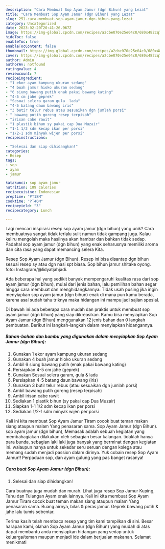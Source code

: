 ```yaml
---
description: "Cara Membuat Sop Ayam Jamur (dgn Bihun) yang Lezat"
title: "Cara Membuat Sop Ayam Jamur (dgn Bihun) yang Lezat"
slug: 251-cara-membuat-sop-ayam-jamur-dgn-bihun-yang-lezat
category: Uncategorized
date: 2023-02-20T20:41:26.967Z
image: https://img-global.cpcdn.com/recipes/a2cbe070e25e04c0/680x482cq70/sop-ayam-jamur-dgn-bihun-foto-resep-utama.jpg
hideToc: false
enableToc: true
enableTocContent: false
thumbnail: https://img-global.cpcdn.com/recipes/a2cbe070e25e04c0/680x482cq70/sop-ayam-jamur-dgn-bihun-foto-resep-utama.jpg
cover: https://img-global.cpcdn.com/recipes/a2cbe070e25e04c0/680x482cq70/sop-ayam-jamur-dgn-bihun-foto-resep-utama.jpg
author: Admin
authorAv: notfound
ratingvalue: 4
reviewcount: 7
recipeingredient:
- "1 ekor ayam kampung ukuran sedang"
- "4 buah jamur hioko ukuran sedang"
- "6 siung bawang putih enak pakai bawang kating"
- "4-5 cm jahe geprek"
- "Sesuai selera garam gula  lada"
- "4-5 batang daun bawang iris"
- "3 butir telur rebus atau sesuaikan dgn jumlah porsi"
- " bawang putih goreng resep terpisah"
- "irisan cabe rawit"
- "1 plastik bihun sy pakai cap Dua Muzair"
- "1-1 1/2 sdm kecap ikan per porsi"
- "1/2-1 sdm minyak wijen per porsi"
recipeinstructions:

- "Selesai dan siap dihidangkan!"
categories:
- Resep
tags:
- sop
- ayam
- jamur

katakunci: sop ayam jamur 
nutrition: 109 calories
recipecuisine: Indonesian
preptime: "PT18M"
cooktime: "PT46M"
recipeyield: "3"
recipecategory: Lunch

---
```





Lagi mencari inspirasi resep sop ayam jamur (dgn bihun) yang unik? Cara membuatnya sangat tidak terlalu sulit namun tidak gampang juga. Kalau keliru mengolah maka hasilnya akan hambar dan bahkan tidak sedap. Padahal sop ayam jamur (dgn bihun) yang enak seharusnya memiliki aroma dan cita rasa yang dapat memancing selera Kita.





Resep Sop Ayam Jamur (dgn Bihun). Resep ini bisa disantap dgn bihun sesuai resep sy atau dgn nasi spt biasa. Sop bihun jamur shitake oyong. foto: Instagram/@lidyatjahjadi.

Ada beberapa hal yang sedikit banyak mempengaruhi kualitas rasa dari sop ayam jamur (dgn bihun), mulai dari jenis bahan, lalu pemilihan bahan segar hingga cara membuat dan menghidangkannya. Tidak usah pusing jika ingin menyiapkan sop ayam jamur (dgn bihun) enak di mana pun kamu berada, karena asal sudah tahu triknya maka hidangan ini mampu jadi sajian spesial.






Di bawah ini ada beberapa cara mudah dan praktis untuk membuat sop ayam jamur (dgn bihun) yang siap dikreasikan. Kamu bisa menyiapkan Sop Ayam Jamur (dgn Bihun) menggunakan 12 jenis bahan dan 0 langkah pembuatan. Berikut ini langkah-langkah dalam menyiapkan hidangannya.

<!--inarticleads1-->

##### Bahan-bahan dan bumbu yang digunakan dalam menyiapkan Sop Ayam Jamur (dgn Bihun):

1. Gunakan 1 ekor ayam kampung ukuran sedang
1. Gunakan 4 buah jamur hioko ukuran sedang
1. Ambil 6 siung bawang putih (enak pakai bawang kating)
1. Persiapkan 4-5 cm jahe (geprek)
1. Gunakan Sesuai selera garam, gula &amp; lada
1. Persiapkan 4-5 batang daun bawang (iris)
1. Gunakan 3 butir telur rebus (atau sesuaikan dgn jumlah porsi)
1. Ambil  bawang putih goreng (resep terpisah)
1. Ambil irisan cabe rawit
1. Sediakan 1 plastik bihun (sy pakai cap Dua Muzair)
1. Siapkan 1-1 1/2 sdm kecap ikan per porsi
1. Sediakan 1/2-1 sdm minyak wijen per porsi


Kali ini kita membuat Sop Ayam Jamur Tiram cocok buat teman makan siang ataupun malam Yang penasaran sama. Sop Ayam Jamur (dgn Bihun). sop ayam jamur (dgn bihun), Memasak adalah sebuah kegiatan yang membahagiakan dilakukan oleh sebagian besar kalangan. tidaklah hanya para bunda, sebagian laki laki juga banyak yang berminat dengan kegiatan ini. walaupun hanya untuk sekedar seru seruan dengan kolega atau memang sudah menjadi passion dalam dirinya. Yuk cobain resep Sop Ayam Jamur!! Perpaduan sop, dan ayam gulung yang pas banget rasanya! 

<!--inarticleads2-->

##### Cara buat Sop Ayam Jamur (dgn Bihun):


1. Selesai dan siap dihidangkan!

Cara buatnya juga mudah dan murah. Lihat juga resep Sop Jamur Kuping, Tahu dan Tulangan Ayam enak lainnya. Kali ini kita membuat Sop Ayam Jamur Tiram cocok buat teman makan siang ataupun malam Yang penasaran sama. Buang airnya, bilas &amp; peras jamur. Geprek bawang putih &amp; jahe lalu tumis sebentar. 

Terima kasih telah membaca resep yang tim kami tampilkan di sini. Besar harapan kami, olahan Sop Ayam Jamur (dgn Bihun) yang mudah di atas dapat membantu anda menyiapkan hidangan yang sedap untuk keluarga/teman maupun menjadi ide dalam berjualan makanan. Selamat menikmati
